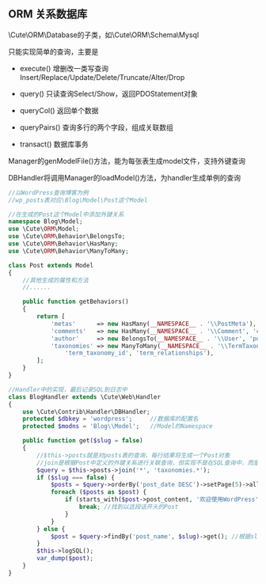 
## ORM  关系数据库

\Cute\ORM\Database的子类，如\Cute\ORM\Schema\Mysql

只能实现简单的查询，主要是

* execute() 增删改一类写查询Insert/Replace/Update/Delete/Truncate/Alter/Drop

* query() 只读查询Select/Show，返回PDOStatement对象

* queryCol() 返回单个数据

* queryPairs() 查询多行的两个字段，组成关联数组

* transact() 数据库事务

Manager的genModelFile()方法，能为每张表生成model文件，支持外键查询

DBHandler将调用Manager的loadModel()方法，为handler生成单例的查询

```php
//以WordPress查询博客为例
//wp_posts表对应\Blog\Model\Post这个Model

//在生成的Post这个Model中添加外键关系
namespace Blog\Model;
use \Cute\ORM\Model;
use \Cute\ORM\Behavior\BelongsTo;
use \Cute\ORM\Behavior\HasMany;
use \Cute\ORM\Behavior\ManyToMany;

class Post extends Model
{
    //其他生成的属性和方法
    //......

    public function getBehaviors()
    {
        return [
            'metas'      => new HasMany(__NAMESPACE__ . '\\PostMeta'),
            'comments'   => new HasMany(__NAMESPACE__ . '\\Comment', 'comment_post_ID'),
            'author'     => new BelongsTo(__NAMESPACE__ . '\\User', 'post_author'),
            'taxonomies' => new ManyToMany(__NAMESPACE__ . '\\TermTaxonomy', 'object_id',
                'term_taxonomy_id', 'term_relationships'),
        ];
    }
}

//Handler中的实现，最后记录SQL到日志中
class BlogHandler extends \Cute\Web\Handler
{
    use \Cute\Contrib\Handler\DBHandler;
    protected $dbkey = 'wordpress';     //数据库的配置名
    protected $modns = 'Blog\\Model';   //Model的Namespace

    public function get($slug = false)
    {
        //$this->posts就是对posts表的查询，每行结果将生成一个Post对象
        //join是根据Post中定义的外键关系进行关联查询，但实现不是在SQL查询中，而是在PHP中
        $query = $this->posts->join('*', 'taxonomies.*');
        if ($slug === false) {
            $posts = $query->orderBy('post_date DESC')->setPage(5)->all();
            foreach ($posts as $post) {
                if (starts_with($post->post_content, '欢迎使用WordPress')) {
                    break; //找到以这段话开头的Post
                }
            }
        } else {
            $post = $query->findBy('post_name', $slug)->get(); //根据slug找Post
        }
        $this->logSQL();
        var_dump($post);
    }
}
```